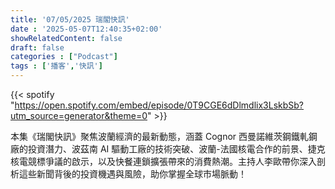 ```yaml
---
title: '07/05/2025 瑞閣快訊'
date : '2025-05-07T12:40:35+02:00'
showRelatedContent: false
draft: false
categories : ["Podcast"]
tags : ['播客','快訊']
---
```

{{< spotify "https://open.spotify.com/embed/episode/0T9CGE6dDlmdlix3LskbSb?utm_source=generator&theme=0" >}}

本集《瑞閣快訊》聚焦波蘭經濟的最新動態，涵蓋 Cognor 西曼諾維茨鋼鐵軋鋼廠的投資潛力、波茲南 AI 驅動工廠的技術突破、波蘭-法國核電合作的前景、捷克核電競標爭議的啟示，以及快餐連鎖擴張帶來的消費熱潮。主持人李歐帶你深入剖析這些新聞背後的投資機遇與風險，助你掌握全球市場脈動！